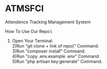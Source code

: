 # ATMSFCI
 Attendence Tracking Management System
 
 
 How To Use Our Repo:\
 1) Open Your Terminal.\
 2)Run "git clone + link of repo)" Command.\
 3)Run "composer install" Command.\
 4)Run "copy .env.example .env" Command.\
 5)Run "php artisan key:generate" Command.
